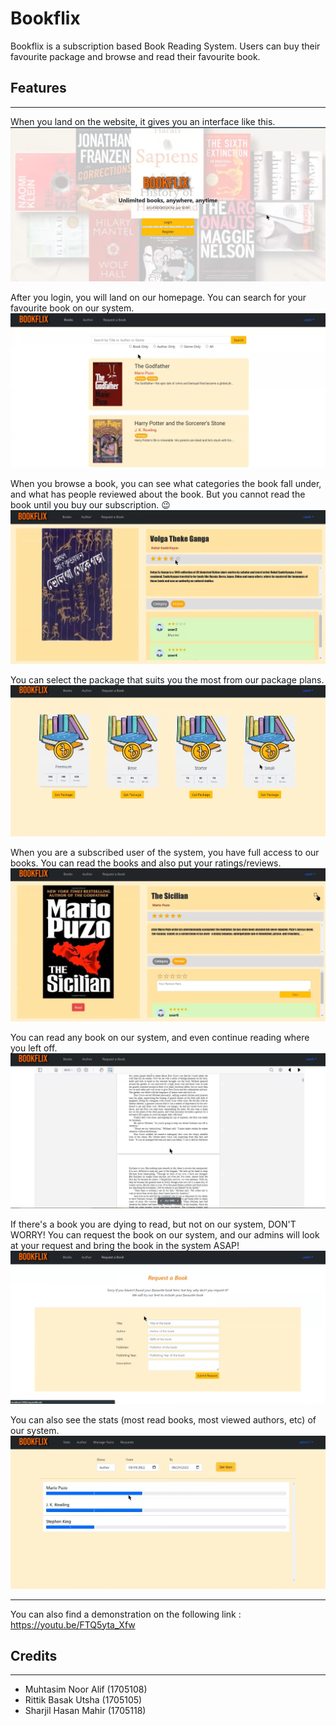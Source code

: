 # Bookflix

Bookflix is a subscription based Book Reading System. Users can buy their favourite
package and browse and read their favourite book.

## Features
---
When you land on the website, it gives you an interface like this.
<img src="ReadMe_images/welcome.png"/>

After you login, you will land on our homepage. You can search for your favourite book
on our system.
<img src="ReadMe_images/home.png"/>

When you browse a book, you can see what categories the book fall under,
and what has people reviewed about the book. But you cannot read the book until
you buy our subscription. :wink:
<img src="ReadMe_images/book_unsubscribed_user.png"/>

You can select the package that suits you the most from our package plans.
<img src="ReadMe_images/packages.png"/>

When you are a subscribed user of the system, you have full access to our books.
You can read the books and also put your ratings/reviews.
<img src="ReadMe_images/book_subscribed_user.png"/>

You can read any book on our system, and even continue reading where you left off.
<img src="ReadMe_images/read_book.png"/>

If there's a book you are dying to read, but not on our system, DON'T WORRY!
You can request the book on our system, and our admins will look at your request
and bring the book in the system ASAP!
<img src="ReadMe_images/req_book.png"/>

You can also see the stats (most read books, most viewed authors, etc) of our system.
<img src="ReadMe_images/stats.png"/>

---
You can also find a demonstration on the following link : 
https://youtu.be/FTQ5yta_Xfw

## Credits
---
- Muhtasim Noor Alif (1705108)
- Rittik Basak Utsha (1705105)
- Sharjil Hasan Mahir (1705118)
